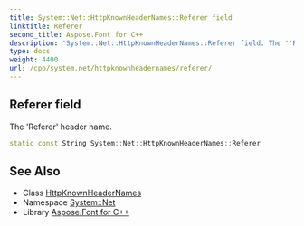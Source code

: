 ```yaml
---
title: System::Net::HttpKnownHeaderNames::Referer field
linktitle: Referer
second_title: Aspose.Font for C++
description: 'System::Net::HttpKnownHeaderNames::Referer field. The ''Referer'' header name in C++.'
type: docs
weight: 4400
url: /cpp/system.net/httpknownheadernames/referer/
---
```

## Referer field


The 'Referer' header name.

```cpp
static const String System::Net::HttpKnownHeaderNames::Referer
```

## See Also

* Class [HttpKnownHeaderNames](../)
* Namespace [System::Net](../../)
* Library [Aspose.Font for C++](../../../)
